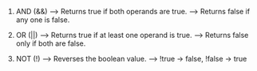 1. AND (&&)
--> Returns true if both operands are true.
--> Returns false if any one is false.

2. OR (||)
--> Returns true if at least one operand is true.
--> Returns false only if both are false.

3. NOT (!)
--> Reverses the boolean value.
--> !true → false, !false → true